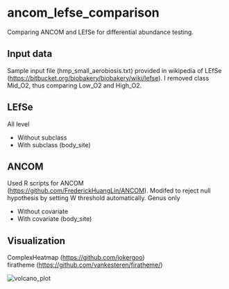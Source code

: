 # ancom_lefse_comparison
Comparing ANCOM and LEfSe for differential abundance testing.

## Input data
Sample input file (hmp_small_aerobiosis.txt) provided in wikipedia of LEfSe (https://bitbucket.org/biobakery/biobakery/wiki/lefse). I removed class Mid_O2, thus comparing Low_O2 and High_O2.

## LEfSe
All level
- Without subclass
- With subclass (body_site)

## ANCOM
Used R scripts for ANCOM (https://github.com/FrederickHuangLin/ANCOM).
Modifed to reject null hypothesis by setting W threshold automatically.
Genus only
- Without covariate
- With covariate (body_site)

## Visualization
ComplexHeatmap (https://github.com/jokergoo)  
firatheme (https://github.com/vankesteren/firatheme/)

![volcano_plot](https://raw.githubusercontent.com/nrsat/ancom_lefse_comparison/master/volcano_plot.png)